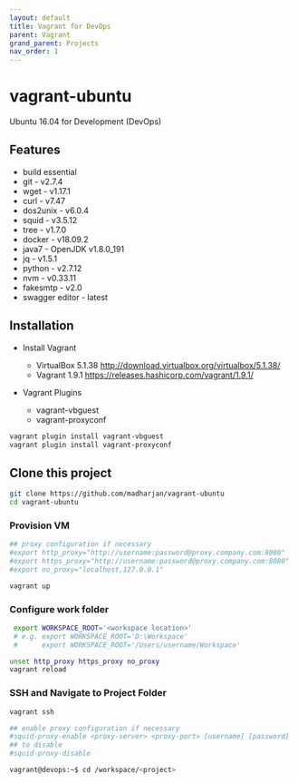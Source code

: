 ```yaml
---
layout: default
title: Vagrant for DevOps
parent: Vagrant
grand_parent: Projects
nav_order: 1
---
```


# vagrant-ubuntu

Ubuntu 16.04 for Development (DevOps)

## Features

* build essential
* git - v2.7.4
* wget - v1.17.1
* curl - v7.47
* dos2unix - v6.0.4
* squid - v3.5.12
* tree - v1.7.0
* docker - v18.09.2
* java7 - OpenJDK v1.8.0_191
* jq - v1.5.1
* python - v2.7.12
* nvm - v0.33.11
* fakesmtp - v2.0
* swagger editor - latest

## Installation

* Install Vagrant
  * VirtualBox 5.1.38 http://download.virtualbox.org/virtualbox/5.1.38/
  * Vagrant 1.9.1 https://releases.hashicorp.com/vagrant/1.9.1/

* Vagrant Plugins
  * vagrant-vbguest
  * vagrant-proxyconf

 ```bash
 vagrant plugin install vagrant-vbguest
 vagrant plugin install vagrant-proxyconf
 ```

## Clone this project

```bash
git clone https://github.com/madharjan/vagrant-ubuntu
cd vagrant-ubuntu


```

### Provision VM

```bash
## proxy configuration if necessary
#export http_proxy="http://username:password@proxy.company.com:8080"
#export https_proxy="http://username:password@proxy.company.com:8080"
#export no_proxy="localhost,127.0.0.1"

vagrant up
```

### Configure work folder

```bash
 export WORKSPACE_ROOT='<workspace location>'
 # e.g. export WORKSPACE_ROOT='D:\Workspace'
 #      export WORKSPACE_ROOT='/Users/username/Workspace'

unset http_proxy https_proxy no_proxy
vagrant reload
```

### SSH and Navigate to Project Folder

```bash
vagrant ssh

## enable proxy configuration if necessary
#squid-proxy-enable <proxy-server> <proxy-port> [username] [password]
## to disable
#squid-proxy-disable

vagrant@devops:~$ cd /workspace/<project>
```
